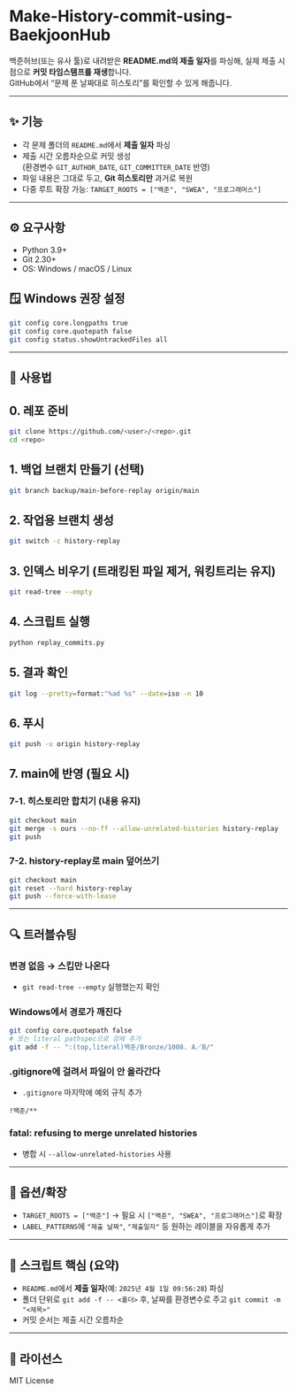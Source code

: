 # Make-History-commit-using-BaekjoonHub

백준허브(또는 유사 툴)로 내려받은 **README.md의 제출 일자**를 파싱해, 실제 제출 시점으로 **커밋 타임스탬프를 재생**합니다.  
GitHub에서 “문제 푼 날짜대로 히스토리”를 확인할 수 있게 해줍니다.

---

## ✨ 기능
- 각 문제 폴더의 `README.md`에서 **제출 일자** 파싱
- 제출 시간 오름차순으로 커밋 생성  
  (환경변수 `GIT_AUTHOR_DATE`, `GIT_COMMITTER_DATE` 반영)
- 파일 내용은 그대로 두고, **Git 히스토리만** 과거로 복원
- 다중 루트 확장 가능: `TARGET_ROOTS = ["백준", "SWEA", "프로그래머스"]`

---

## ⚙️ 요구사항
- Python 3.9+
- Git 2.30+
- OS: Windows / macOS / Linux

## 🪟 Windows 권장 설정
```bash
git config core.longpaths true
git config core.quotepath false
git config status.showUntrackedFiles all
```

---

## 📂 사용법

## 0. 레포 준비
```bash
git clone https://github.com/<user>/<repo>.git
cd <repo>
```

## 1. 백업 브랜치 만들기 (선택)
```bash
git branch backup/main-before-replay origin/main
```

## 2. 작업용 브랜치 생성
```bash
git switch -c history-replay
```

## 3. 인덱스 비우기 (트래킹된 파일 제거, 워킹트리는 유지)
```bash
git read-tree --empty
```

## 4. 스크립트 실행
```bash
python replay_commits.py
```

## 5. 결과 확인
```bash
git log --pretty=format:"%ad %s" --date=iso -n 10
```

## 6. 푸시
```bash
git push -u origin history-replay
```

## 7. main에 반영 (필요 시)

### 7-1. 히스토리만 합치기 (내용 유지)
```bash
git checkout main
git merge -s ours --no-ff --allow-unrelated-histories history-replay
git push
```

### 7-2. history-replay로 main 덮어쓰기
```bash
git checkout main
git reset --hard history-replay
git push --force-with-lease
```

---

## 🔍 트러블슈팅

### 변경 없음 → 스킵만 나온다
- `git read-tree --empty` 실행했는지 확인

### Windows에서 경로가 깨진다
```bash
git config core.quotepath false
# 또는 literal pathspec으로 강제 추가
git add -f -- ":(top,literal)백준/Bronze/1008. A／B/"
```

### .gitignore에 걸려서 파일이 안 올라간다
- `.gitignore` 마지막에 예외 규칙 추가
```gitignore
!백준/**
```

### fatal: refusing to merge unrelated histories
- 병합 시 `--allow-unrelated-histories` 사용

---

## 📌 옵션/확장

- `TARGET_ROOTS = ["백준"]` → 필요 시 `["백준", "SWEA", "프로그래머스"]`로 확장
- `LABEL_PATTERNS`에 `"제출 날짜"`, `"제출일자"` 등 원하는 레이블을 자유롭게 추가

---

## 🧩 스크립트 핵심 (요약)

- `README.md`에서 **제출 일자**(예: `2025년 4월 1일 09:56:28`) 파싱
- 폴더 단위로 `git add -f -- <폴더>` 후, 날짜를 환경변수로 주고 `git commit -m "<제목>"`
- 커밋 순서는 제출 시간 오름차순

---

## 📜 라이선스
MIT License
